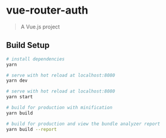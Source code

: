 # vue-router-auth

> A Vue.js project

## Build Setup

``` bash
# install dependencies
yarn

# serve with hot reload at localhost:8080
yarn dev

# serve with hot reload at localhost:8080
yarn start

# build for production with minification
yarn build

# build for production and view the bundle analyzer report
yarn build --report
```

